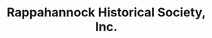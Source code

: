 ---
layout: repo
title: "Rappahannock Historical Society, Inc."
id: 16765
permalink: repos/16765/
---